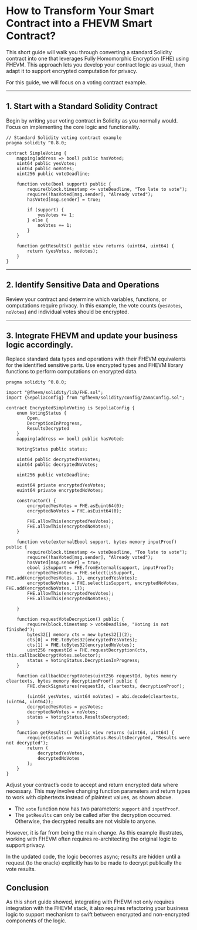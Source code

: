 # How to Transform Your Smart Contract into a FHEVM Smart Contract?

This short guide will walk you through converting a standard Solidity contract into one that leverages Fully Homomorphic Encryption (FHE) using FHEVM. This approach lets you develop your contract logic as usual, then adapt it to support encrypted computation for privacy.

For this guide, we will focus on a voting contract example.

---

## 1. Start with a Standard Solidity Contract

Begin by writing your voting contract in Solidity as you normally would. Focus on implementing the core logic and functionality.

```solidity
// Standard Solidity voting contract example
pragma solidity ^0.8.0;

contract SimpleVoting {
    mapping(address => bool) public hasVoted;
    uint64 public yesVotes;
    uint64 public noVotes;
    uint256 public voteDeadline;

    function vote(bool support) public {
        require(block.timestamp <= voteDeadline, "Too late to vote");
        require(!hasVoted[msg.sender], "Already voted");
        hasVoted[msg.sender] = true;

        if (support) {
            yesVotes += 1;
        } else {
            noVotes += 1;
        }
    }

    function getResults() public view returns (uint64, uint64) {
        return (yesVotes, noVotes);
    }
}
```

---

## 2. Identify Sensitive Data and Operations

Review your contract and determine which variables, functions, or computations require privacy. 
In this example, the vote counts (`yesVotes`, `noVotes`) and individual votes should be encrypted.

---

## 3. Integrate FHEVM and update your business logic accordingly.

Replace standard data types and operations with their FHEVM equivalents for the identified sensitive parts. Use encrypted types and FHEVM library functions to perform computations on encrypted data.

```solidity
pragma solidity ^0.8.0;

import "@fhevm/solidity/lib/FHE.sol";
import {SepoliaConfig} from "@fhevm/solidity/config/ZamaConfig.sol";

contract EncryptedSimpleVoting is SepoliaConfig {
    enum VotingStatus {
        Open,
        DecryptionInProgress,
        ResultsDecrypted
    }
    mapping(address => bool) public hasVoted;

    VotingStatus public status;

    uint64 public decryptedYesVotes;
    uint64 public decryptedNoVotes;

    uint256 public voteDeadline;

    euint64 private encryptedYesVotes;
    euint64 private encryptedNoVotes;

    constructor() {
        encryptedYesVotes = FHE.asEuint64(0);
        encryptedNoVotes = FHE.asEuint64(0);

        FHE.allowThis(encryptedYesVotes);
        FHE.allowThis(encryptedNoVotes);
    }

    function vote(externalEbool support, bytes memory inputProof) public {
        require(block.timestamp <= voteDeadline, "Too late to vote");
        require(!hasVoted[msg.sender], "Already voted");
        hasVoted[msg.sender] = true;
        ebool isSupport = FHE.fromExternal(support, inputProof);
        encryptedYesVotes = FHE.select(isSupport, FHE.add(encryptedYesVotes, 1), encryptedYesVotes);
        encryptedNoVotes = FHE.select(isSupport, encryptedNoVotes, FHE.add(encryptedNoVotes, 1));
        FHE.allowThis(encryptedYesVotes);
        FHE.allowThis(encryptedNoVotes);
        
    }

    function requestVoteDecryption() public {
        require(block.timestamp > voteDeadline, "Voting is not finished");
        bytes32[] memory cts = new bytes32[](2);
        cts[0] = FHE.toBytes32(encryptedYesVotes);
        cts[1] = FHE.toBytes32(encryptedNoVotes);
        uint256 requestId = FHE.requestDecryption(cts, this.callbackDecryptVotes.selector);
        status = VotingStatus.DecryptionInProgress;
    }

    function callbackDecryptVotes(uint256 requestId, bytes memory cleartexts, bytes memory decryptionProof) public {
        FHE.checkSignatures(requestId, cleartexts, decryptionProof);

        (uint64 yesVotes, uint64 noVotes) = abi.decode(cleartexts, (uint64, uint64));
        decryptedYesVotes = yesVotes;
        decryptedNoVotes = noVotes;
        status = VotingStatus.ResultsDecrypted;
    }

    function getResults() public view returns (uint64, uint64) {
        require(status == VotingStatus.ResultsDecrypted, "Results were not decrypted");
        return (
            decryptedYesVotes,
            decryptedNoVotes
        );
    }
}
```

Adjust your contract’s code to accept and return encrypted data where necessary. This may involve changing function parameters and return types to work with ciphertexts instead of plaintext values, as shown above.

- The `vote` function now has two parameters: `support` and `inputProof`.
- The `getResults` can only be called after the decryption occurred. Otherwise, the decrypted results are not visible to anyone. 

However, it is far from being the main change. As this example illustrates, working with FHEVM often requires re-architecting the original logic to support privacy. 

In the updated code, the logic becomes async; results are hidden until a request (to the oracle) explicitly has to be made to decrypt publically the vote results.

## Conclusion

As this short guide showed, integrating with FHEVM not only requires integration with the FHEVM stack, it also requires refactoring your business logic to support mechanism to swift between encrypted and non-encrypted components of the logic. 